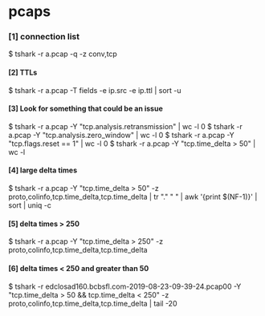 # pcaps

### [1] connection list

$ tshark -r a.pcap -q -z conv,tcp


#### [2] TTLs
$ tshark -r a.pcap -T fields -e ip.src -e ip.ttl | sort -u

#### [3] Look for something that could be an issue

$ tshark -r a.pcap -Y "tcp.analysis.retransmission" | wc -l
0
$ tshark -r a.pcap -Y "tcp.analysis.zero_window" | wc -l
0
$ tshark -r a.pcap -Y "tcp.flags.reset == 1" | wc -l
0
$ tshark -r a.pcap -Y "tcp.time_delta > 50" | wc -l

#### [4] large delta times

$ tshark -r a.pcap -Y "tcp.time_delta > 50"  -z proto,colinfo,tcp.time_delta,tcp.time_delta | tr "." " " | awk '{print $(NF-1)}' | sort | uniq -c

#### [5] delta times > 250

$ tshark -r a.pcap -Y "tcp.time_delta > 250"  -z proto,colinfo,tcp.time_delta,tcp.time_delta

#### [6] delta times < 250 and greater than 50

$ tshark -r edclosad160.bcbsfl.com-2019-08-23-09-39-24.pcap00 -Y "tcp.time_delta > 50 && tcp.time_delta < 250"  -z proto,colinfo,tcp.time_delta,tcp.time_delta | tail -20

